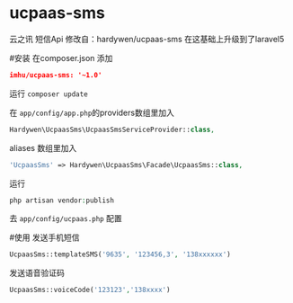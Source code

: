 # ucpaas-sms
云之讯 短信Api
修改自：hardywen/ucpaas-sms
在这基础上升级到了laravel5

#安装 
在composer.json 添加 
```json
imhu/ucpaas-sms: '~1.0'
```

运行 ```composer update```

在 ```app/config/app.php```的providers数组里加入
```php
Hardywen\UcpaasSms\UcpaasSmsServiceProvider::class,
```
aliases 数组里加入
```php
'UcpaasSms' => Hardywen\UcpaasSms\Facade\UcpaasSms::class,
```

运行
```php 
php artisan vendor:publish
```

去 ```app/config/ucpaas.php``` 配置

#使用
发送手机短信
```php
UcpaasSms::templateSMS('9635', '123456,3', '138xxxxxx')
```

发送语音验证码
```php
UcpaasSms::voiceCode('123123','138xxxx')
```
